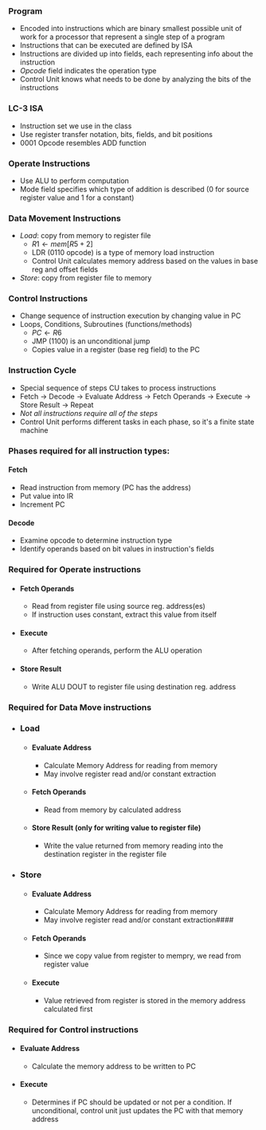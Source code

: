 ### Program
- Encoded into instructions which are binary smallest possible unit of work for a processor that represent a single step of a program
- Instructions that can be executed are defined by ISA
- Instructions are divided up into fields, each representing info about the instruction
- *Opcode* field indicates the operation type
- Control Unit knows what needs to be done by analyzing the bits of the instructions



### LC-3 ISA
- Instruction set we use in the class
- Use register transfer notation, bits, fields, and bit positions
- 0001 Opcode resembles ADD function

### Operate Instructions
- Use ALU to perform computation
- Mode field specifies which type of addition is described (0 for source register value and 1 for a constant)

### Data Movement Instructions
- *Load*: copy from memory to register file
	- $R1 \leftarrow mem[R5+2]$
	- LDR (0110 opcode) is a type of memory load instruction
	- Control Unit calculates memory address based on the values in base reg and offset fields
- *Store*: copy from register file to memory


### Control Instructions
- Change sequence of instruction execution by changing value in PC
- Loops, Conditions, Subroutines (functions/methods)
	- $PC \leftarrow R6$
	- JMP (1100) is an unconditional jump
	- Copies value in a register (base reg field) to the PC 

### Instruction Cycle
- Special sequence of steps CU takes to process instructions
- Fetch -> Decode -> Evaluate Address -> Fetch Operands -> Execute -> Store Result -> Repeat
- *Not all instructions require all of the steps* 
- Control Unit performs different tasks in each phase, so it's a finite state machine

### Phases required for all instruction types:
#### Fetch
- Read instruction from memory (PC has the address)
- Put value into IR
- Increment PC
#### Decode
- Examine opcode to determine instruction type
- Identify operands based on bit values in instruction's fields

### Required for Operate instructions
- #### Fetch Operands
	- Read from register file using source reg. address(es)
	- If instruction uses constant, extract this value from itself
- #### Execute 
	- After fetching operands, perform the ALU operation
- #### Store Result
	- Write ALU DOUT to register file using destination reg. address 

### Required for Data Move instructions
- ### Load
	- #### Evaluate Address
		- Calculate Memory Address for reading from memory
		- May involve register read and/or constant extraction
	- #### Fetch Operands
		- Read from memory by calculated address
	- #### Store Result (only for writing value to register file)
		- Write the value returned from memory reading into the destination register in the register file
- ### Store
	- #### Evaluate Address
		- Calculate Memory Address for reading from memory
		- May involve register read and/or constant extraction#### 
	- #### Fetch Operands
		- Since we copy value from register to mempry, we read from register value 
	- #### Execute
		-  Value retrieved from register is stored in the memory address calculated first

### Required for Control instructions
- #### Evaluate Address
	- Calculate the memory address to be written to PC
- #### Execute
	- Determines if PC should be updated or not per a condition. If unconditional, control unit just updates the PC with that memory address